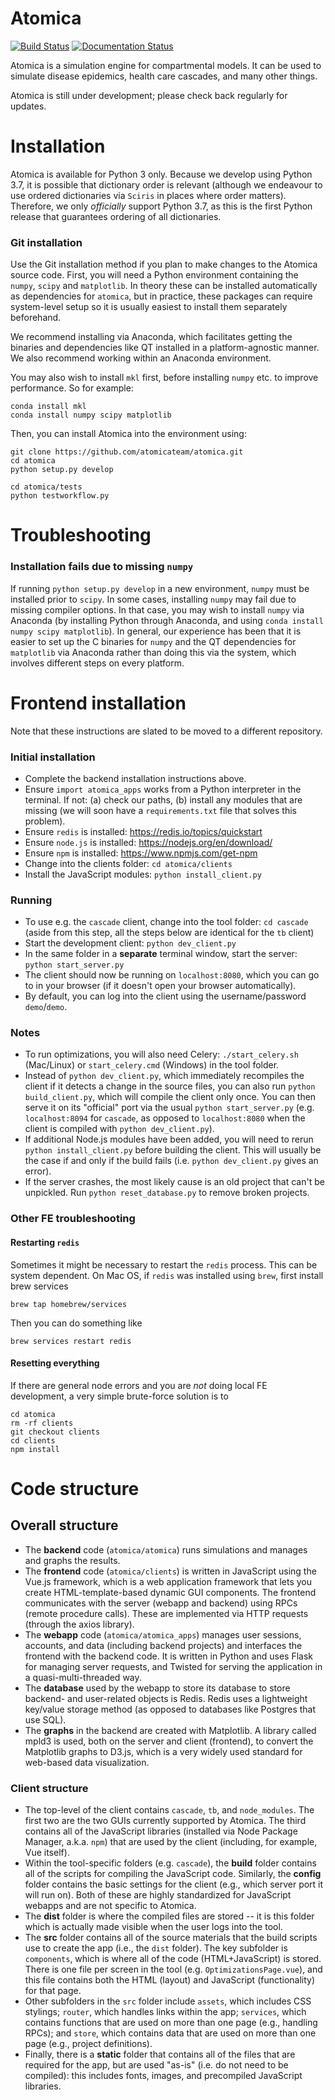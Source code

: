 # Atomica

[![Build Status](https://travis-ci.com/atomicateam/atomica.svg?branch=develop)](https://travis-ci.com/atomicateam/atomica)
[![Documentation Status](https://readthedocs.org/projects/atomica/badge/?version=latest)](https://atomica.readthedocs.io/en/latest/?badge=latest)

Atomica is a simulation engine for compartmental models. It can be used to simulate disease epidemics, health care cascades, and many other things.

Atomica is still under development; please check back regularly for updates.

# Installation

Atomica is available for Python 3 only. Because we develop using Python 3.7, it is possible that dictionary order is
relevant (although we endeavour to use ordered dictionaries via `Sciris` in places where order matters). Therefore, we
only _officially_ support Python 3.7, as this is the first Python release that guarantees ordering of all dictionaries.

### Git installation

Use the Git installation method if you plan to make changes to the Atomica source code. First, you will need a Python
environment containing the `numpy`, `scipy` and `matplotlib`. In theory these can be installed automatically as
dependencies for `atomica`, but in practice, these packages can require system-level setup so it is usually easiest
to install them separately beforehand.

We recommend installing via Anaconda, which facilitates getting the binaries and dependencies like QT installed in a
platform-agnostic manner. We also recommend working within an Anaconda environment.

You may also wish to install `mkl` first, before installing `numpy` etc. to improve performance. So for example:

```
conda install mkl
conda install numpy scipy matplotlib
```

Then, you can install Atomica into the environment using:

```
git clone https://github.com/atomicateam/atomica.git
cd atomica
python setup.py develop
```

```
cd atomica/tests
python testworkflow.py
```

# Troubleshooting

### Installation fails due to missing `numpy`

If running `python setup.py develop` in a new environment, `numpy` must be installed prior to `scipy`. In some cases,
installing `numpy` may fail due to missing compiler options. In that case, you may wish to install `numpy` via Anaconda
(by installing Python through Anaconda, and using `conda install numpy scipy matplotlib`). In general, our experience
has been that it is easier to set up the C binaries for `numpy` and the QT dependencies for `matplotlib` via Anaconda
rather than doing this via the system, which involves different steps on every platform.

# Frontend installation

Note that these instructions are slated to be moved to a different repository.

### Initial installation
* Complete the backend installation instructions above.
* Ensure `import atomica_apps` works from a Python interpreter in the terminal. If not: (a) check our paths, (b) install any modules that are missing (we will soon have a `requirements.txt` file that solves this problem).
* Ensure `redis` is installed: https://redis.io/topics/quickstart
* Ensure `node.js` is installed: https://nodejs.org/en/download/
* Ensure `npm` is installed: https://www.npmjs.com/get-npm
* Change into the clients folder: `cd atomica/clients`
* Install the JavaScript modules: `python install_client.py`

### Running
* To use e.g. the `cascade` client, change into the tool folder: `cd cascade` (aside from this step, all the steps below are identical for the `tb` client)
* Start the development client: `python dev_client.py`
* In the same folder in a **separate** terminal window, start the server: `python start_server.py`
* The client should now be running on `localhost:8080`, which you can go to in your browser (if it doesn't open your browser automatically).
* By default, you can log into the client using the username/password `demo`/`demo`.

### Notes
* To run optimizations, you will also need Celery: `./start_celery.sh` (Mac/Linux) or `start_celery.cmd` (Windows) in the tool folder.
* Instead of `python dev_client.py`, which immediately recompiles the client if it detects a change in the source files, you can also run `python build_client.py`, which will compile the client only once. You can then serve it on its "official" port via the usual `python start_server.py` (e.g. `localhost:8094` for `cascade`, as opposed to `localhost:8080` when the client is compiled with `python dev_client.py`).
* If additional Node.js modules have been added, you will need to rerun `python install_client.py` before building the client. This will usually be the case if and only if the build fails (i.e. `python dev_client.py` gives an error).
* If the server crashes, the most likely cause is an old project that can't be unpickled. Run `python reset_database.py` to remove broken projects.

### Other FE troubleshooting


#### Restarting `redis`

Sometimes it might be necessary to restart the `redis` process. This can be system dependent. On Mac OS, if `redis` was installed using `brew`, first install brew services

```
brew tap homebrew/services
```

Then you can do something like 

```
brew services restart redis
```

#### Resetting everything

If there are general node errors and you are _not_ doing local FE development, a very simple brute-force solution is to

```
cd atomica
rm -rf clients
git checkout clients
cd clients
npm install
```

# Code structure

## Overall structure

* The **backend** code (`atomica/atomica`) runs simulations and manages and graphs the results.
* The **frontend** code (`atomica/clients`) is written in JavaScript using the Vue.js framework, which is a web application framework that lets you create HTML-template-based dynamic GUI components.  The frontend communicates with the server (webapp and backend) using RPCs (remote procedure calls).  These are implemented via HTTP requests (through the axios library).
* The **webapp** code (`atomica/atomica_apps`) manages user sessions, accounts, and data (including backend projects) and interfaces the frontend with the backend code. It is written in Python and uses Flask for managing server requests, and Twisted for serving the application in a quasi-multi-threaded way.
* The **database** used by the webapp to store its database to store backend- and user-related objects is Redis. Redis uses a lightweight key/value storage method (as opposed to databases like Postgres that use SQL).
* The **graphs** in the backend are created with Matplotlib.  A library called mpld3 is used, both on the server and client (frontend), to convert the Matplotlib graphs to D3.js, which is a very widely used standard for web-based data visualization.

### Client structure

* The top-level of the client contains `cascade`, `tb`, and `node_modules`. The first two are the two GUIs currently supported by Atomica. The third contains all of the JavaScript libraries (installed via Node Package Manager, a.k.a. `npm`) that are used by the client (including, for example, Vue itself).
* Within the tool-specific folders (e.g. `cascade`), the **build** folder contains all of the scripts for compiling the JavaScript code. Similarly, the **config** folder contains the basic settings for the client (e.g., which server port it will run on). Both of these are highly standardized for JavaScript webapps and are not specific to Atomica.
* The **dist** folder is where the compiled files are stored -- it is this folder which is actually made visible when the user logs into the tool.
* The **src** folder contains all of the source materials that the build scripts use to create the app (i.e., the `dist` folder). The key subfolder is `components`, which is where all of the code (HTML+JavaScript) is stored. There is one file per screen in the tool (e.g. `OptimizationsPage.vue`), and this file contains both the HTML (layout) and JavaScript (functionality) for that page.
* Other subfolders in the `src` folder include `assets`, which includes CSS stylings; `router`, which handles links within the app; `services`, which contains functions that are used on more than one page (e.g., handling RPCs); and `store`, which contains data that are used on more than one page (e.g., project definitions).
* Finally, there is a **static** folder that contains all of the files that are required for the app, but are used "as-is" (i.e. do not need to be compiled): this includes fonts, images, and precompiled JavaScript libraries.
